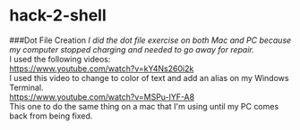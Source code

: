 # hack-2-shell
###Dot File Creation
*I did the dot file exercise on both Mac and PC because my computer stopped charging and needed to go away for repair.*
<br>
I used the following videos:
<br>
https://www.youtube.com/watch?v=kY4Ns260i2k
<br>
I used this video to change to color of text and add an alias on my Windows Terminal.
<br>
https://www.youtube.com/watch?v=MSPu-lYF-A8
<br>
This one to do the same thing on a mac that I'm using until my PC comes back from being fixed.
<br>

